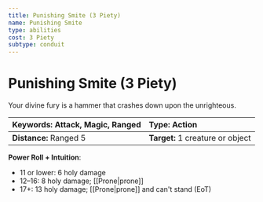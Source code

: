 ```yaml
---
title: Punishing Smite (3 Piety)
name: Punishing Smite
type: abilities
cost: 3 Piety
subtype: conduit
---
```


# Punishing Smite (3 Piety)

Your divine fury is a hammer that crashes down upon the unrighteous.

| **Keywords:** Attack, Magic, Ranged | **Type:** Action                 |
| :---------------------------------- | :------------------------------- |
| **Distance:** Ranged 5              | **Target:** 1 creature or object |

**Power Roll + Intuition**:

- 11 or lower: 6 holy damage
- 12–16: 8 holy damage; [[Prone|prone]]
- 17+: 13 holy damage; [[Prone|prone]] and can't stand (EoT)
